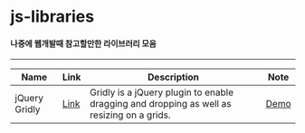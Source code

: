 # js-libraries
#### 나중에 웹개발때 참고할만한 라이브러리 모음

***


| Name | Link | Description | Note |
|-|-|-|-|
|jQuery Gridly|[Link](http://ksylvest.github.io/jquery-gridly/)|Gridly is a jQuery plugin to enable dragging and dropping as well as resizing on a grids.|[Demo](http://ksylvest.github.io/jquery-gridly/)|

